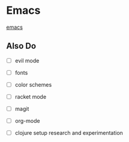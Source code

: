 # Emacs
[emacs](https://learnxinyminutes.com/docs/emacs/)

## Also Do
- [ ] evil mode
- [ ] fonts
- [ ] color schemes
- [ ] racket mode
- [ ] magit
- [ ] org-mode
- [ ] clojure setup research and experimentation

